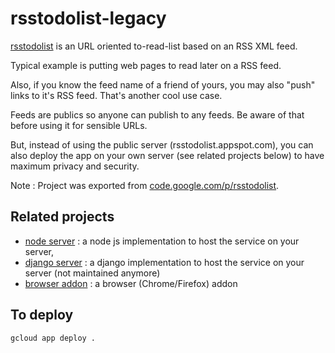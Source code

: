 # rsstodolist-legacy

[rsstodolist](https://rsstodolist.appspot.com/) is an URL oriented to-read-list based on an RSS XML feed.

Typical example is putting web pages to read later on a RSS feed.

Also, if you know the feed name of a friend of yours, you may also "push" links to it's RSS feed. That's another cool use case.

Feeds are publics so anyone can publish to any feeds. Be aware of that before using it for sensible URLs.

But, instead of using the public server (rsstodolist.appspot.com), you can also deploy the app on your own server (see related projects below) to have maximum privacy and security.

Note : Project was exported from [code.google.com/p/rsstodolist](https://code.google.com/p/rsstodolist).

## Related projects

  * [node server](https://github.com/paulgreg/rsstodolist-node-server) : a node js implementation to host the service on your server,
  * [django server](https://github.com/paulgreg/rsstodolist-server) : a django implementation to host the service on your server (not maintained anymore)
  * [browser addon](https://github.com/paulgreg/rsstodolist-addon) : a browser (Chrome/Firefox) addon

## To deploy

    gcloud app deploy .
